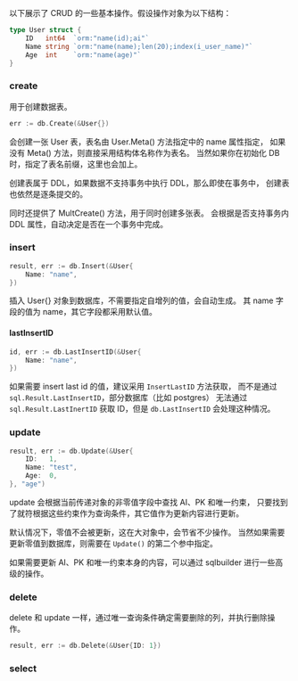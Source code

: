 
以下展示了 CRUD 的一些基本操作。假设操作对象为以下结构：

```go
type User struct {
    ID   int64  `orm:"name(id);ai"`
    Name string `orm:"name(name);len(20);index(i_user_name)"`
    Age  int    `orm:"name(age)"`
}
```


### create

用于创建数据表。
```go
err := db.Create(&User{})
```
会创建一张 User 表，表名由 User.Meta() 方法指定中的 name 属性指定，
如果没有 Meta() 方法，则直接采用结构体名称作为表名。
当然如果你在初始化 DB 时，指定了表名前缀，这里也会加上。

创建表属于 DDL，如果数据不支持事务中执行 DDL，那么即使在事务中，
创建表也依然是逐条提交的。


同时还提供了 MultCreate() 方法，用于同时创建多张表。
会根据是否支持事务内 DDL 属性，自动决定是否在一个事务中完成。


### insert

```go
result, err := db.Insert(&User{
    Name: "name",
})
```

插入 User{} 对象到数据库，不需要指定自增列的值，会自动生成。
其 name 字段的值为 name，其它字段都采用默认值。

#### lastInsertID

```go
id, err := db.LastInsertID(&User{
    Name: "name",
})
```
如果需要 insert last id 的值，建议采用 `InsertLastID` 方法获取，
而不是通过 `sql.Result.LastInsertID`，部分数据库（比如 postgres）
无法通过 `sql.Result.LastInertID` 获取 ID，但是 `db.LastInsertID`
会处理这种情况。


### update

```go
result, err := db.Update(&User{
    ID:   1,
    Name: "test",
    Age:  0,
}, "age")
```

update 会根据当前传递对象的非零值字段中查找 AI、PK 和唯一约束，
只要找到了就符根据这些约束作为查询条件，其它值作为更新内容进行更新。

默认情况下，零值不会被更新，这在大对象中，会节省不少操作。
当然如果需要更新零值到数据库，则需要在 `Update()` 的第二个参中指定。

如果需要更新 AI、PK 和唯一约束本身的内容，可以通过 sqlbuilder
进行一些高级的操作。


### delete

delete 和 update 一样，通过唯一查询条件确定需要删除的列，并执行删除操作。
```go
result, err := db.Delete(&User{ID: 1})
```



### select


